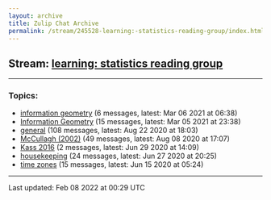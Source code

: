 ```yaml
---
layout: archive
title: Zulip Chat Archive
permalink: /stream/245528-learning:-statistics-reading-group/index.html
---
```


## Stream: [learning: statistics reading group](https://mattecapu.github.io/ct-zulip-archive/stream/245528-learning:-statistics-reading-group/index.html)
---

### Topics:

* [information geometry](topic/information.20geometry.html) (6 messages, latest: Mar 06 2021 at 06:38)
* [Information Geometry](topic/Information.20Geometry.html) (15 messages, latest: Mar 05 2021 at 23:38)
* [general](topic/general.html) (108 messages, latest: Aug 22 2020 at 18:03)
* [McCullagh (2002)](topic/McCullagh.20(2002).html) (49 messages, latest: Aug 08 2020 at 17:07)
* [Kass 2016](topic/Kass.202016.html) (2 messages, latest: Jun 29 2020 at 14:09)
* [housekeeping](topic/housekeeping.html) (24 messages, latest: Jun 27 2020 at 20:25)
* [time zones](topic/time.20zones.html) (15 messages, latest: Jun 15 2020 at 05:24)

<hr><p>Last updated: Feb 08 2022 at 00:29 UTC</p>